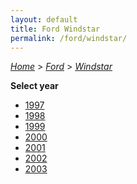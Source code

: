 ```yaml
---
layout: default
title: Ford Windstar
permalink: /ford/windstar/
---
```

[*Home*](/) > [*Ford*](/ford/) > [*Windstar*](/ford/windstar/)

**Select year**

- [1997](/ford/windstar/1997/)
- [1998](/ford/windstar/1998/)
- [1999](/ford/windstar/1999/)
- [2000](/ford/windstar/2000/)
- [2001](/ford/windstar/2001/)
- [2002](/ford/windstar/2002/)
- [2003](/ford/windstar/2003/)